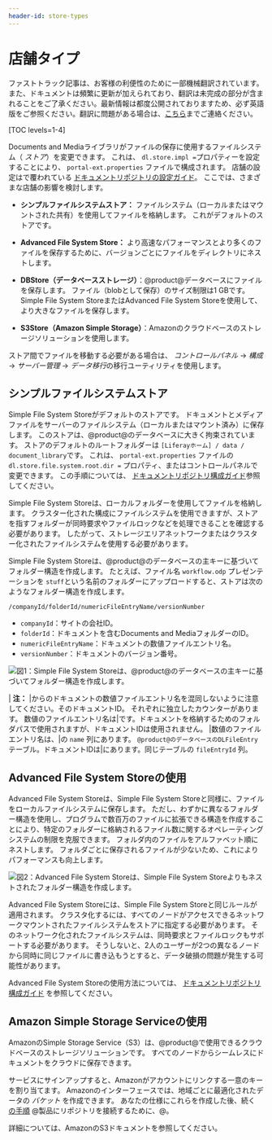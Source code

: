```yaml
---
header-id: store-types
---
```


# 店舗タイプ

<p class="alert alert-info"><span class="wysiwyg-color-blue120">ファストトラック記事は、お客様の利便性のために一部機械翻訳されています。また、ドキュメントは頻繁に更新が加えられており、翻訳は未完成の部分が含まれることをご了承ください。最新情報は都度公開されておりますため、必ず英語版をご参照ください。翻訳に問題がある場合は、<a href="mailto:support-content-jp@liferay.com">こちら</a>までご連絡ください。</span></p>

[TOC levels=1-4]

Documents and Mediaライブラリがファイルの保存に使用するファイルシステム（ *ストア*）を変更できます。 これは、 `dl.store.impl =`プロパティーを設定することにより、 `portal-ext.properties` ファイルで構成されます。 店舗の設定はで覆われている [ドキュメントリポジトリの設定ガイド](/docs/7-1/deploy/-/knowledge_base/d/document-repository-configuration)。 ここでは、さまざまな店舗の影響を検討します。

  - **シンプルファイルシステムストア：** ファイルシステム（ローカルまたはマウントされた共有）を使用してファイルを格納します。 これがデフォルトのストアです。

  - **Advanced File System Store：** より高速なパフォーマンスとより多くのファイルを保存するために、バージョンごとにファイルをディレクトリにネストします。

  - **DBStore（データベースストレージ）**：@product@データベースにファイルを保存します。 ファイル（blobとして保存）のサイズ制限は1 GBです。 Simple File System StoreまたはAdvanced File System Storeを使用して、より大きなファイルを保存します。

  - **S3Store（Amazon Simple Storage）**：Amazonのクラウドベースのストレージソリューションを使用します。

ストア間でファイルを移動する必要がある場合は、 *コントロールパネル* → *構成* → *サーバー管理* → *データ移行*の移行ユーティリティを使用します。

## シンプルファイルシステムストア

Simple File System Storeがデフォルトのストアです。 ドキュメントとメディアファイルをサーバーのファイルシステム（ローカルまたはマウント済み）に保存します。 このストアは、@product@のデータベースに大きく拘束されています。 ストアのデフォルトのルートフォルダーは `[Liferayホーム] / data / document_library`です。 これは、 `portal-ext.properties` ファイルの `dl.store.file.system.root.dir =` プロパティ、またはコントロールパネルで変更できます。 この手順については、 [ドキュメントリポジトリ構成ガイド](/docs/7-1/deploy/-/knowledge_base/d/document-repository-configuration)参照してください。

Simple File System Storeは、ローカルフォルダーを使用してファイルを格納します。 クラスター化された構成にファイルシステムを使用できますが、ストアを指すフォルダーが同時要求やファイルロックなどを処理できることを確認する必要があります。 したがって、ストレージエリアネットワークまたはクラスター化されたファイルシステムを使用する必要があります。

Simple File System Storeは、@product@のデータベースの主キーに基づいてフォルダー構造を作成します。 たとえば、ファイル名 `workflow.odp` プレゼンテーションを `stuff`という名前のフォルダーにアップロードすると、ストアは次のようなフォルダー構造を作成します。

    /companyId/folderId/numericFileEntryName/versionNumber

  - `companyId`：サイトの会社ID。
  - `folderId`：ドキュメントを含むDocuments and MediaフォルダーのID。
  - `numericFileEntryName`：ドキュメントの数値ファイルエントリ名。
  - `versionNumber`：ドキュメントのバージョン番号。

![図1：Simple File System Storeは、@product@のデータベースの主キーに基づいてフォルダー構造を作成します。](../../../images/enterprise-file-system-store.png)

| **注：** |からのドキュメントの数値ファイルエントリ名を混同しないように注意してください。そのドキュメントID。 それぞれに独立したカウンターがあります。 数値のファイルエントリ名は|です。ドキュメントを格納するためのフォルダパスで使用されますが、ドキュメントIDは使用されません。 |数値のファイルエントリ名は、|の `name` 列にあります。 `@product@のデータベースのDLFileEntry` テーブル。ドキュメントIDは|にあります。同じテーブルの `fileEntryId` 列。

## Advanced File System Storeの使用

Advanced File System Storeは、Simple File System Storeと同様に、ファイルをローカルファイルシステムに保存します。 ただし、わずかに異なるフォルダー構造を使用し、プログラムで数百万のファイルに拡張できる構造を作成することにより、特定のフォルダーに格納されるファイル数に関するオペレーティングシステムの制限を克服できます。 フォルダ内のファイルをアルファベット順にネストします。 フォルダごとに保存されるファイルが少ないため、これによりパフォーマンスも向上します。

![図2：Advanced File System Storeは、Simple File System Storeよりもネストされたフォルダー構造を作成します。](../../../images/enterprise-adv-file-system-store.png)

Advanced File System Storeには、Simple File System Storeと同じルールが適用されます。 クラスタ化するには、すべてのノードがアクセスできるネットワークマウントされたファイルシステムをストアに指定する必要があります。 そのネットワーク化されたファイルシステムは、同時要求とファイルロックもサポートする必要があります。 そうしないと、2人のユーザーが2つの異なるノードから同時に同じファイルに書き込もうとすると、データ破損の問題が発生する可能性があります。

Advanced File System Storeの使用方法については、 [ドキュメントリポジトリ構成ガイド](/docs/7-1/deploy/-/knowledge_base/d/using-the-advanced-file-system-store) を参照してください。

## Amazon Simple Storage Serviceの使用

AmazonのSimple Storage Service（S3）は、@product@で使用できるクラウドベースのストレージソリューションです。 すべてのノードからシームレスにドキュメントをクラウドに保存できます。

サービスにサインアップすると、Amazonがアカウントにリンクする一意のキーを割り当てます。 Amazonのインターフェースでは、地域ごとに最適化されたデータの *バケット* を作成できます。 あなたの仕様にこれらを作成した後、続く [の手順](/docs/7-1/deploy/-/knowledge_base/d/using-amazon-simple-storage-service) @製品にリポジトリを接続するために、@。

詳細については、AmazonのS3ドキュメントを参照してください。
